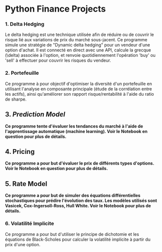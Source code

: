 # Python Finance Projects

### 1. Delta Hedging

Le delta hedging est une technique utilisée afin de réduire ou de couvrir le risque lié aux variations de prix du marché sous-jacent. Ce programme simule une stratégie de "Dynamic delta hedging" pour un vendeur d'une option d'achat. Il est connecté en direct avec une API, calcule la grecque \(\delta\) associée à l'option, et renvoie quotidiennement l'opération 'buy' ou 'sell' à effectuer pour couvrir les risques du vendeur.

### 2. Portefeuille

Ce programme à pour objectif d'optimiser la diversité d'un portefeuille en utilisant l'analyse en composante principale (étude de la corrélation entre les actifs), ainsi qu'améliorer son rapport risque/rentabilité à l'aide du ratio de sharpe.

## 3. **_Prediction Model_**

**Ce programme tente d'évaluer les tendances du marché à l'aide de l'apprentissage automatique (machine learning). Voir le Notebook en question pour plus de détails.**

## 4. **Pricing**

**Ce programme a pour but d'évaluer le prix de différents types d'options. Voir le Notebook en question pour plus de détails.**

## 5. **Rate Model**

**Ce programme a pour but de simuler des équations différentielles stochastiques pour prédire l'évolution des taux. Les modèles utilisés sont Vasicek, Cox-Ingersoll-Ross, Hull White. Voir le Notebook pour plus de détails.**

### 6. Volatilité Implicite

Ce programme a pour but d'utiliser le principe de dichotomie et les équations de Black-Scholes pour calculer la volatilité implicite à partir du prix d'une option.

